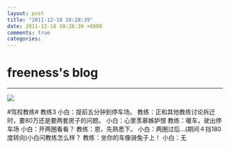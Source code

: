 ```yaml
---
layout: post
title: "2011-12-18 10:28:39"
date: 2011-12-18 10:28:39 +0800
comments: true
categories: 
---
```


# freeness's blog

----------

![](http://okqmqrbgo.bkt.clouddn.com/201112181028391.jpg)

>
\#驾校教练\#
教练3
小白：提前五分钟到停车场。
教练：正和其他教练讨论拆迁时，要80万还是要两套房子的问题。
小白：心里羡慕嫉妒恨
教练：暖车，驶出停车场
小白：开两圈看看？
教练：恩，先熟悉下。
小白：两圈过后...(期间４挡180度转向)小白问教练怎么样？
教练：坐你的车像骑兔子上！
小白：无
